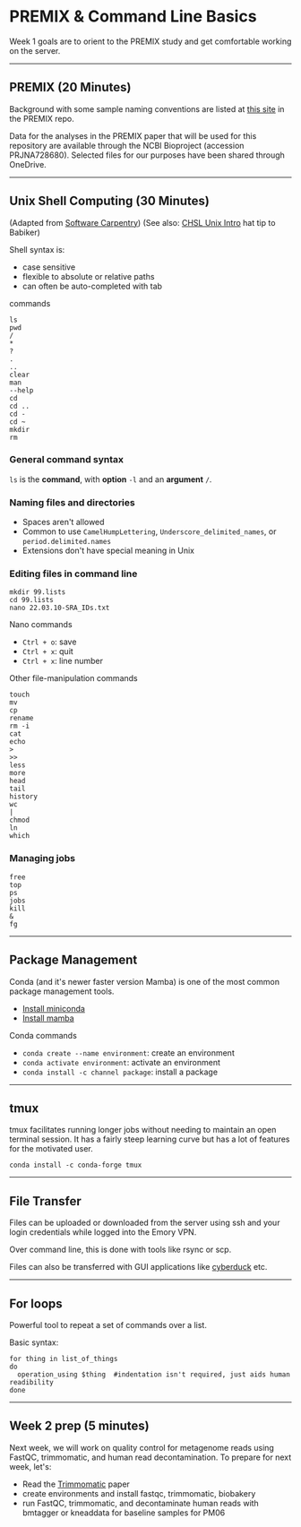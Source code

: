 # PREMIX & Command Line Basics

Week 1 goals are to orient to the PREMIX study and get comfortable working on the server.

---

## PREMIX (20 Minutes)

Background with some sample naming conventions are listed at [this site](https://github.com/michaelwoodworth/PREMIX/blob/main/docs/background.md) in the PREMIX repo.

Data for the analyses in the PREMIX paper that will be used for this repository are available through the NCBI Bioproject (accession PRJNA728680). Selected files for our purposes have been shared through OneDrive.

---

## Unix Shell Computing (30 Minutes)
(Adapted from [Software Carpentry](https://swcarpentry.github.io/shell-novice/))
(See also: [CHSL Unix Intro](https://rnabio.org/module-00-setup/0000/08/01/Unix/) hat tip to Babiker)

Shell syntax is:
- case sensitive
- flexible to absolute or relative paths
- can often be auto-completed with tab

commands
``` console
ls
pwd
/
*
?
.
..
clear
man
--help
cd
cd ..
cd -
cd ~
mkdir
rm
```

### General command syntax

`ls` is the **command**, with **option** `-l` and an **argument** `/`.

### Naming files and directories

- Spaces aren't allowed
- Common to use `CamelHumpLettering`, `Underscore_delimited_names`, or `period.delimited.names`
- Extensions don't have special meaning in Unix

### Editing files in command line

``` console
mkdir 99.lists
cd 99.lists
nano 22.03.10-SRA_IDs.txt
```

Nano commands
- `Ctrl + o`: save
- `Ctrl + x`: quit
- `Ctrl + x`: line number

Other file-manipulation commands
``` console
touch
mv
cp
rename
rm -i
cat
echo
>
>>
less
more
head
tail
history
wc
|
chmod
ln
which
```

### Managing jobs

``` console
free
top
ps
jobs
kill
&
fg
```
---

## Package Management

Conda (and it's newer faster version Mamba) is one of the most common package management tools.

- [Install miniconda](https://docs.conda.io/en/latest/miniconda.html)
- [Install mamba](https://github.com/mamba-org/mamba)

Conda commands
- `conda create --name environment`: create an environment
- `conda activate environment`: activate an environment
- `conda install -c channel package`: install a package

---

## tmux

tmux facilitates running longer jobs without needing to maintain an open terminal session. It has a fairly steep learning curve but has a lot of features for the motivated user.

``` console
conda install -c conda-forge tmux
```


---

## File Transfer

Files can be uploaded or downloaded from the server using ssh and your login credentials while logged into the Emory VPN.

Over command line, this is done with tools like rsync or scp.

Files can also be transferred with GUI applications like [cyberduck](https://cyberduck.io) etc.

---

## For loops

Powerful tool to repeat a set of commands over a list.

Basic syntax:
``` console
for thing in list_of_things
do
  operation_using $thing  #indentation isn't required, just aids human readibility
done
```

---

## Week 2 prep (5 minutes)

Next week, we will work on quality control for metagenome reads using FastQC, trimmomatic, and human read decontamination. To prepare for next week, let's:

- Read the [Trimmomatic](https://pubmed.ncbi.nlm.nih.gov/24695404/) paper
- create environments and install fastqc, trimmomatic, biobakery
- run FastQC, trimmomatic, and decontaminate human reads with bmtagger or kneaddata for baseline samples for PM06
